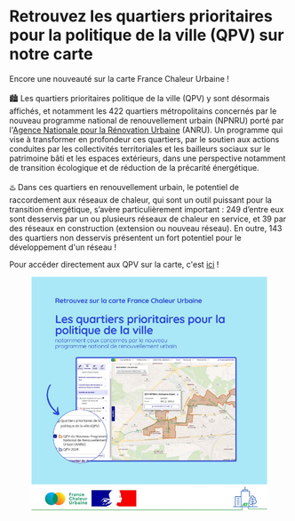 # Retrouvez les quartiers prioritaires pour la politique de la ville (QPV) sur notre carte

Encore une nouveauté sur la carte France Chaleur Urbaine !\
\
🏙️ Les quartiers prioritaires politique de la ville (QPV) y sont désormais affichés, et notamment les 422 quartiers métropolitains concernés par le nouveau programme national de renouvellement urbain (NPNRU) porté par l'[Agence Nationale pour la Rénovation Urbaine](https://www.anru.fr/) (ANRU). Un programme qui vise à transformer en profondeur ces quartiers, par le soutien aux actions conduites par les collectivités territoriales et les bailleurs sociaux sur le patrimoine bâti et les espaces extérieurs, dans une perspective notamment de transition écologique et de réduction de la précarité énergétique.\
\
♨️ Dans ces quartiers en renouvellement urbain, le potentiel de raccordement aux réseaux de chaleur, qui sont un outil puissant pour la transition énergétique, s’avère particulièrement important : 249 d’entre eux sont desservis par un ou plusieurs réseaux de chaleur en service, et 39 par des réseaux en construction (extension ou nouveau réseau). En outre, 143 des quartiers non desservis présentent un fort potentiel pour le développement d'un réseau !

Pour accéder directement aux QPV sur la carte, c'est [ici](/carte?tabId=potentiel\&accordions=Potentiel+par+territoire\&additionalLayers=quartiersPrioritairesPolitiqueVille) !

<figure><img src=".gitbook/assets/FCU_QPV.jpg" alt=""><figcaption></figcaption></figure>
